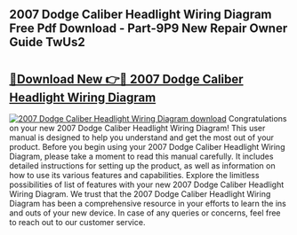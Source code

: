 ## 2007 Dodge Caliber Headlight Wiring Diagram Free Pdf Download - Part-9P9 New Repair Owner Guide TwUs2

# <h2><a href="http://dfm82v8.blite.top/?on=2007+Dodge+Caliber+Headlight+Wiring+Diagram">🔗Download New 👉🔴 2007 Dodge Caliber Headlight Wiring Diagram</a></h2>

[![2007 Dodge Caliber Headlight Wiring Diagram download](https://i.imgur.com/lujVjoI.png)](http://dfm82v8.blite.top/?on=2007+Dodge+Caliber+Headlight+Wiring+Diagram)
Congratulations on your new 2007 Dodge Caliber Headlight Wiring Diagram! This user manual is designed to help you understand and get the most out of your product. Before you begin using your 2007 Dodge Caliber Headlight Wiring Diagram, please take a moment to read this manual carefully. It includes detailed instructions for setting up the product, as well as information on how to use its various features and capabilities. Explore the limitless possibilities of list of features with your new 2007 Dodge Caliber Headlight Wiring Diagram. We trust that the 2007 Dodge Caliber Headlight Wiring Diagram has been a comprehensive resource in your efforts to learn the ins and outs of your new device. In case of any queries or concerns, feel free to reach out to our customer service.
